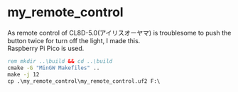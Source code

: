 # my_remote_control
  
As remote control of CL8D-5.0(アイリスオーヤマ) is troublesome to push the button twice for turn off the light, I made this.  
Raspberry Pi Pico is used.  
```cmd
rem mkdir ..\build && cd ..\build
cmake -G "MinGW Makefiles" ..
make -j 12
cp .\my_remote_control\my_remote_control.uf2 F:\
```